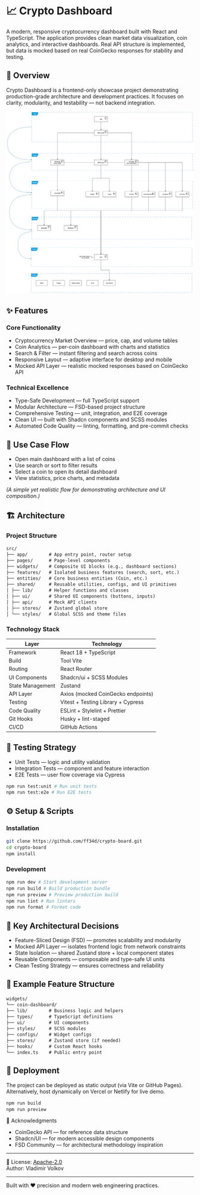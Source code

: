 # 📈 Crypto Dashboard

A modern, responsive cryptocurrency dashboard built with React and TypeScript.
The application provides clean market data visualization, coin analytics, and interactive dashboards.
Real API structure is implemented, but data is mocked based on real CoinGecko responses for stability and testing.

## 🚀 Overview

Crypto Dashboard is a frontend-only showcase project demonstrating production-grade architecture and development practices.
It focuses on clarity, modularity, and testability — not backend integration.

![App architecture](./docs/app-architecture.drawio.svg)

## ✨ Features

### Core Functionality

- Cryptocurrency Market Overview — price, cap, and volume tables
- Coin Analytics — per-coin dashboard with charts and statistics
- Search & Filter — instant filtering and search across coins
- Responsive Layout — adaptive interface for desktop and mobile
- Mocked API Layer — realistic mocked responses based on CoinGecko API

### Technical Excellence

- Type-Safe Development — full TypeScript support
- Modular Architecture — FSD-based project structure
- Comprehensive Testing — unit, integration, and E2E coverage
- Clean UI — built with Shadcn components and SCSS modules
- Automated Code Quality — linting, formatting, and pre-commit checks

## 🧭 Use Case Flow

- Open main dashboard with a list of coins
- Use search or sort to filter results
- Select a coin to open its detail dashboard
- View statistics, price charts, and metadata

_(A simple yet realistic flow for demonstrating architecture and UI composition.)_

## 🏗️ Architecture

### Project Structure

```text
src/
├── app/        # App entry point, router setup
├── pages/      # Page-level components
├── widgets/    # Composite UI blocks (e.g., dashboard sections)
├── features/   # Isolated business features (search, sort, etc.)
├── entities/   # Core business entities (Coin, etc.)
├── shared/     # Reusable utilities, configs, and UI primitives
│ ├── lib/      # Helper functions and classes
│ ├── ui/       # Shared UI components (buttons, inputs)
│ ├── api/      # Mock API clients
│ ├── stores/   # Zustand global store
│ └── styles/   # Global SCSS and theme files
```

### Technology Stack

| Layer            | Technology                         |
| ---------------- | ---------------------------------- |
| Framework        | React 18 + TypeScript              |
| Build            | Tool Vite                          |
| Routing          | React Router                       |
| UI Components    | Shadcn/ui + SCSS Modules           |
| State Management | Zustand                            |
| API Layer        | Axios (mocked CoinGecko endpoints) |
| Testing          | Vitest + Testing Library + Cypress |
| Code Quality     | ESLint + Stylelint + Prettier      |
| Git Hooks        | Husky + lint-staged                |
| CI/CD            | GitHub Actions                     |

## 🧪 Testing Strategy

- Unit Tests — logic and utility validation
- Integration Tests — component and feature interaction
- E2E Tests — user flow coverage via Cypress

```bash
npm run test:unit # Run unit tests
npm run test:e2e # Run E2E tests
```

## ⚙️ Setup & Scripts

### Installation

```bash
git clone https://github.com/ff34d/crypto-board.git
cd crypto-board
npm install
```

### Development

```bash
npm run dev # Start development server
npm run build # Build production bundle
npm run preview # Preview production build
npm run lint # Run linters
npm run format # Format code
```

## 🧩 Key Architectural Decisions

- Feature-Sliced Design (FSD) — promotes scalability and modularity
- Mocked API Layer — isolates frontend logic from network constraints
- State Isolation — shared Zustand store + local component states
- Reusable Components — composable and type-safe UI units
- Clean Testing Strategy — ensures correctness and reliability

## 🧱 Example Feature Structure

```text
widgets/
└── coin-dashboard/
├── lib/        # Business logic and helpers
├── types/      # TypeScript definitions
├── ui/         # UI components
├── styles/     # SCSS modules
├── configs/    # Widget configs
├── stores/     # Zustand store (if needed)
├── hooks/      # Custom React hooks
└── index.ts    # Public entry point
```

## 🚀 Deployment

The project can be deployed as static output (via Vite or GitHub Pages).
Alternatively, host dynamically on Vercel or Netlify for live demo.

```bash
npm run build
npm run preview
```

🙏 Acknowledgments

- CoinGecko API — for reference data structure
- Shadcn/UI — for modern accessible design components
- FSD Community — for architectural methodology inspiration

---

🔑 License: [Apache-2.0](LICENSE)\
Author: Vladimir Volkov

---

Built with ❤️ precision and modern web engineering practices.
